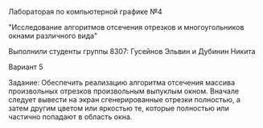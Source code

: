 Лабораторая по компьютерной графике №4

"Исследование алгоритмов отсечения отрезков и многоугольников окнами различного вида"

Выполнили студенты группы 8307: Гусейнов Эльвин и Дубинин Никита

Вариант 5

Задание: Обеспечить реализацию алгоритма отсечения массива произвольных отрезков произвольным выпуклым окном. Вначале следует вывести на экран 
сгенерированные отрезки полностью, а затем другим цветом или яркостью те, которые полностью или частично попадают в область окна.
